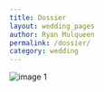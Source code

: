 ```yaml
---
title: Dossier
layout: wedding_pages
author: Ryan Mulqueen
permalink: /dossier/
category: wedding
---
```


![image 1]({{site.baseurl}}/wedding/wedding_assets/dossier_friends.gif "Dossier")
